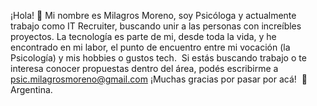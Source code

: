 ¡Hola! 🙌⁣
Mi nombre es Milagros Moreno, soy Psicóloga y actualmente trabajo como IT Recruiter, buscando unir a las personas con increíbles proyectos.⁣
La tecnología es parte de mi, desde toda la vida, y he encontrado en mi labor, el punto de encuentro entre mi vocación (la Psicología) y mis hobbies o gustos tech.⁣
⁣
Si estás buscando trabajo o te interesa conocer propuestas dentro del área, podés escribirme a psic.milagrosmoreno@gmail.com⁣
⁣
¡Muchas gracias por pasar por acá!⁣
⁣
📍 Argentina.
